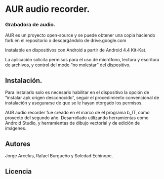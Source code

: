 # AUR audio recorder.

### Grabadora de audio.

AUR es un proyecto open-source y se puede obtener una copia haciendo fork en el repositorio o descargándolo de drive.google.com

Instalable en dispositivos con Android a partir de Android 4.4 Kit-Kat.

La aplicación solicita permisos para el uso de micrófono, lectura y escritura de archivos, y control del modo “no molestar” del dispositivo.

## Instalación.

Para instalarlo solo es necesario habilitar en el dispositivo la opción de “instalar apk origen desconocido”,  seguir el procedimiento convencional de instalación y asegurarse de que se le hayan otorgado los permisos.

AUR audio recorder fue creado en el marco de el programa b_IT, como proyecto del segundo año.
Desarrollado utilizando herramientas como Android Studio, y herramientas de dibujo vectorial y de edición de imágenes.

## Autores
Jorge Arcelus, Rafael Burgueño y Soledad Echinope.

## Licencia
